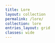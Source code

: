 ```yaml
---
title: Lore
layout: collection
permalink: /lore/
collection: lore
entries_layout: grid
classes: wide
---
```

